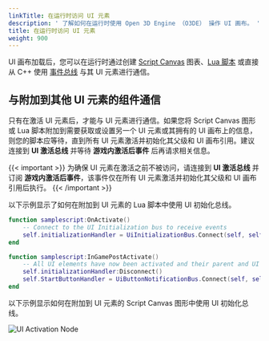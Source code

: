```yaml
---
linkTitle: 在运行时访问 UI 元素
description: ' 了解如何在运行时使用 Open 3D Engine （O3DE） 操作 UI 画布。 '
title: 在运行时访问 UI 元素
weight: 900
---
```


UI 画布加载后，您可以在运行时通过创建 [Script Canvas](/docs/user-guide/scripting/script-canvas/get-started) 图表、[Lua 脚本](/docs/user-guide/scripting/lua/ebus) 或直接从 C++ 使用 [事件总线](/docs/user-guide/programming/messaging/ebus) 与其 UI 元素进行通信。

## 与附加到其他 UI 元素的组件通信

只有在激活 UI 元素后，才能与 UI 元素进行通信。如果您将 Script Canvas 图形或 Lua 脚本附加到需要获取或设置另一个 UI 元素或其拥有的 UI 画布上的信息，则您的脚本应等待，直到所有 UI 元素激活并初始化其父级和 UI 画布引用。建议连接到 **UI 激活总线** 并等待 **游戏内激活后事件** 后再请求相关信息。

{{< important >}}
为确保 UI 元素在激活之前不被访问，请连接到 **UI 激活总线** 并订阅 **游戏内激活后事件**，该事件仅在所有 UI 元素激活并初始化其父级和 UI 画布引用后执行。
{{< /important >}}

以下示例显示了如何在附加到 UI 元素的 Lua 脚本中使用 UI 初始化总线。

```lua
function samplescript:OnActivate()
    -- Connect to the UI Initialization bus to receive events
    self.initializationHandler = UiInitializationBus.Connect(self, self.entityId);
end

function samplescript:InGamePostActivate()
    -- All UI elements have now been activated and their parent and UI canvas references initialized
    self.initializationHandler:Disconnect()
    self.StartButtonHandler = UiButtonNotificationBus.Connect(self, self.Properties.StartButton)
end
```

以下示例显示如何在附加到 UI 元素的 Script Canvas 图形中使用 UI 初始化总线。

![UI Activation Node](/images/user-guide/interactivity/user-interface/editor/ui-initialization-sc.png)
